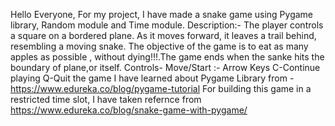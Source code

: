 Hello Everyone,
For my project, I have made a snake game using Pygame library, Random module and Time module.
Description:-
The player controls a square on a bordered plane. As it moves forward, it leaves a trail behind, resembling a moving snake. The objective of the game is to eat as many apples as possible , without dying!!!.The game ends when the sanke hits the boundary of plane,or itself.
Controls-
Move/Start :- Arrow Keys
C-Continue playing
Q-Quit the game
I have learned about Pygame Library from -https://www.edureka.co/blog/pygame-tutorial
For building this game in a restricted time slot, I have taken refernce from https://www.edureka.co/blog/snake-game-with-pygame/

